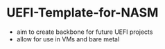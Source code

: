 # UEFI-Template-for-NASM

- aim to create backbone for future UEFI projects
- allow for use in VMs and bare metal